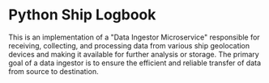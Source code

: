 # Python Ship Logbook

This is an implementation of a "Data Ingestor Microservice" responsible for receiving, collecting, and processing data from various ship geolocation devices and making it available for further analysis or storage. The primary goal of a data ingestor is to ensure the efficient and reliable transfer of data from source to destination.

